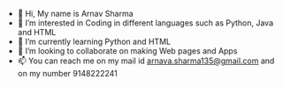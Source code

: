 - 👋 Hi, My name is Arnav Sharma
- 👀 I’m interested in Coding in different languages such as Python, Java and HTML
- 🌱 I’m currently learning Python and HTML
- 💞️ I’m looking to collaborate on making Web pages and Apps
- 📫 You can reach me on my mail id arnava.sharma135@gmail.com and on my number 9148222241

<!---
Arnav Sharma is a ✨ special ✨ repository because its `README.md` (this file) appears on your GitHub profile.
You can click the Preview link to take a look at your changes.
--->
